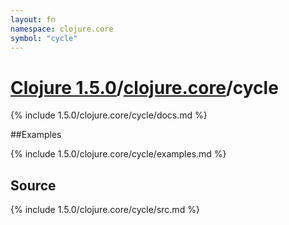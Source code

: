 ```yaml
---
layout: fn
namespace: clojure.core
symbol: "cycle"
---
```


# [Clojure 1.5.0](../../)/[clojure.core](../)/cycle

{% include 1.5.0/clojure.core/cycle/docs.md %}

##Examples

{% include 1.5.0/clojure.core/cycle/examples.md %}
## Source
{% include 1.5.0/clojure.core/cycle/src.md %}

